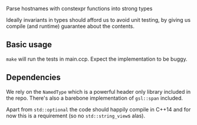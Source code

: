 Parse hostnames with constexpr functions into strong types

Ideally invariants in types should afford us to avoid unit testing,
by giving us compile (and runtime) guarantee about the contents.


## Basic usage

`make` will run the tests in main.ccp.
Expect the implementation to be buggy.


## Dependencies
We rely on the `NamedType` which is a powerful header only library
included in the repo.
There's also a barebone implementation of `gsl::span` included.

Apart from `std::optional` the code should happily compile in C++14
and for now this is a requirement (so no `std::string_view`s alas).
